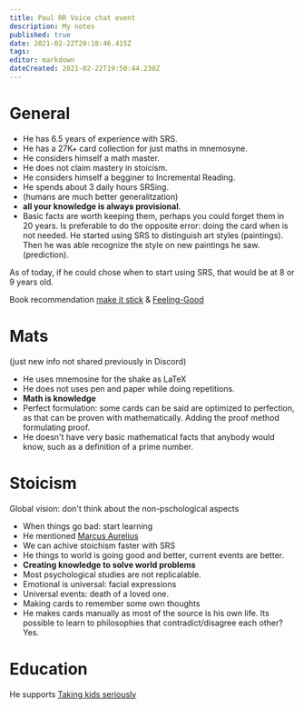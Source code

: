 ```yaml
---
title: Paul RR Voice chat event
description: My notes
published: true
date: 2021-02-22T20:18:46.415Z
tags: 
editor: markdown
dateCreated: 2021-02-22T19:50:44.230Z
---
```


# General
- He has 6.5 years of experience with SRS.
- He has a 27K+ card collection for just maths in mnemosyne.
- He considers himself a math master.
- He does not claim mastery in stoicism.
- He considers himself a begginer to Incremental Reading.
- He spends about 3 daily hours SRSing.
- (humans are much better generalitzation)
- **all your knowledge is always provisional**.
- Basic facts are worth keeping them, perhaps you could forget them in 20 years. Is preferable to do the opposite error: doing the card when is not needed. 
He started using SRS to distinguish art styles (paintings). Then he was able recognize the style on new paintings he saw. (prediction). 	


As of today, if he could chose when to start using SRS, that would be at 8 or 9 years old.

Book recommendation [make it stick](https://books.google.es/books/about/Make_It_Stick.html?id=oneWAwAAQBAJ&printsec=frontcover&source=kp_read_button&redir_esc=y#v=onepage&q&f=false) & [Feeling-Good](https://www.amazon.co.uk/Feeling-Good-New-Mood-Therapy/dp/0380810336)

# Mats
(just new info not shared previously in Discord)
- He uses mnemosine for the shake as LaTeX
- He does not uses pen and paper while doing repetitions.
- **Math is knowledge**
- Perfect formulation: some cards can be said are optimized to perfection, as that can be proven with mathematically. Adding the proof method formulating proof.
- He doesn't have very basic mathematical facts that anybody would know, such as a definition of a prime number.

# Stoicism



Global vision: don't think about the non-pschological aspects
- When things go bad: start learning
- He mentioned [Marcus Aurelius](https://en.wikipedia.org/wiki/Marcus_Aurelius)
- We can achive stoichism faster with SRS
- He things to world is going good and better, current events are better.
- **Creating knowledge to solve world problems**
- Most psychological studies are not replicalable.
- Emotional is universal: facial expressions
- Universal events: death of a loved one.
- Making cards to remember some own thoughts 
- He makes cards manually as most of the source is his own life.
Its possible to learn to philosophies that contradict/disagree each other?
Yes.


# Education

He supports [Taking kids seriously](https://en.wikipedia.org/wiki/Taking_Children_Seriously)